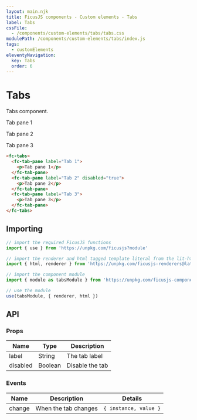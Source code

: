 ```yaml
---
layout: main.njk
title: FicusJS components - Custom elements - Tabs
label: Tabs
cssFile:
  - /components/custom-elements/tabs/tabs.css
modulePath: /components/custom-elements/tabs/index.js
tags:
  - customElements
eleventyNavigation:
  key: Tabs
  order: 6
---
```

# Tabs

Tabs component.

<div class="fd-component-container">
  <fc-tabs>
    <fc-tab-pane label="Tab 1">
      <p>Tab pane 1</p>
    </fc-tab-pane>
    <fc-tab-pane label="Tab 2" disabled="true">
      <p>Tab pane 2</p>
    </fc-tab-pane>
    <fc-tab-pane label="Tab 3">
      <p>Tab pane 3</p>
    </fc-tab-pane>
  </fc-tabs>
</div>

```html
<fc-tabs>
  <fc-tab-pane label="Tab 1">
    <p>Tab pane 1</p>
  </fc-tab-pane>
  <fc-tab-pane label="Tab 2" disabled="true">
    <p>Tab pane 2</p>
  </fc-tab-pane>
  <fc-tab-pane label="Tab 3">
    <p>Tab pane 3</p>
  </fc-tab-pane>
</fc-tabs>
```

## Importing

```js
// import the required FicusJS functions
import { use } from 'https://unpkg.com/ficusjs?module'

// import the renderer and html tagged template literal from the lit-html library
import { html, renderer } from 'https://unpkg.com/ficusjs-renderers@latest/dist/lit-html.js'

// import the component module
import { module as tabsModule } from 'https://unpkg.com/ficusjs-components@latest/components/custom-elements/tabs/index.js'

// use the module
use(tabsModule, { renderer, html })
```

## API

### Props

| Name | Type | Description |
| --- | --- | --- |
| label | String | The tab label |
| disabled | Boolean | Disable the tab |

### Events

| Name | Description | Details |
| --- | --- | --- |
| change | When the tab changes | `{ instance, value }` |
